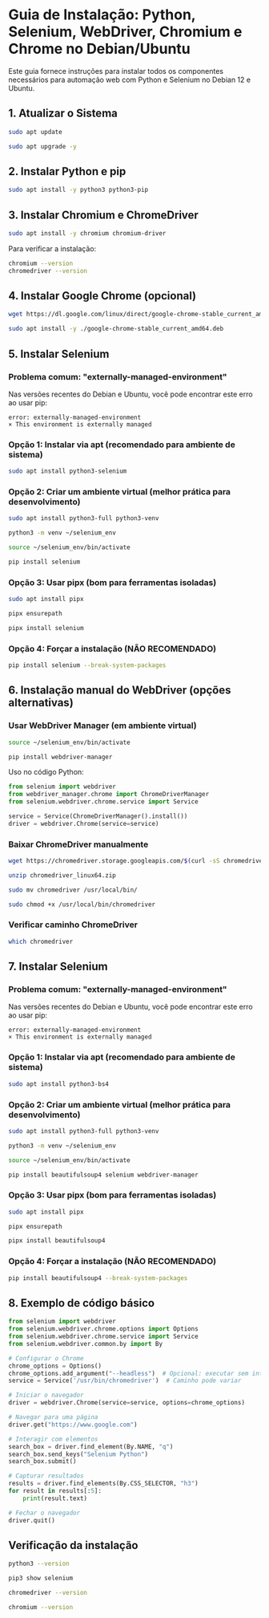 # Guia de Instalação: Python, Selenium, WebDriver, Chromium e Chrome no Debian/Ubuntu

Este guia fornece instruções para instalar todos os componentes necessários para automação web com Python e Selenium no Debian 12 e Ubuntu.

## 1. Atualizar o Sistema

```bash
sudo apt update
```

```bash
sudo apt upgrade -y
```

## 2. Instalar Python e pip

```bash
sudo apt install -y python3 python3-pip
```

## 3. Instalar Chromium e ChromeDriver

```bash
sudo apt install -y chromium chromium-driver
```

Para verificar a instalação:

```bash
chromium --version
chromedriver --version
```

## 4. Instalar Google Chrome (opcional)

```bash
wget https://dl.google.com/linux/direct/google-chrome-stable_current_amd64.deb
```

```bash
sudo apt install -y ./google-chrome-stable_current_amd64.deb
```

## 5. Instalar Selenium

### Problema comum: "externally-managed-environment"

Nas versões recentes do Debian e Ubuntu, você pode encontrar este erro ao usar pip:

```
error: externally-managed-environment
× This environment is externally managed
```

### Opção 1: Instalar via apt (recomendado para ambiente de sistema)

```bash
sudo apt install python3-selenium
```

### Opção 2: Criar um ambiente virtual (melhor prática para desenvolvimento)

```bash
sudo apt install python3-full python3-venv
```

```bash
python3 -m venv ~/selenium_env
```

```bash
source ~/selenium_env/bin/activate
```

```bash
pip install selenium
```

### Opção 3: Usar pipx (bom para ferramentas isoladas)

```bash
sudo apt install pipx
```

```bash
pipx ensurepath
```

```bash
pipx install selenium
```

### Opção 4: Forçar a instalação (NÃO RECOMENDADO)

```bash
pip install selenium --break-system-packages
```

## 6. Instalação manual do WebDriver (opções alternativas)

### Usar WebDriver Manager (em ambiente virtual)

```bash
source ~/selenium_env/bin/activate
```

```bash
pip install webdriver-manager
```

Uso no código Python:

```python
from selenium import webdriver
from webdriver_manager.chrome import ChromeDriverManager
from selenium.webdriver.chrome.service import Service

service = Service(ChromeDriverManager().install())
driver = webdriver.Chrome(service=service)
```

### Baixar ChromeDriver manualmente

```bash
wget https://chromedriver.storage.googleapis.com/$(curl -sS chromedriver.storage.googleapis.com/LATEST_RELEASE)/chromedriver_linux64.zip
```

```bash
unzip chromedriver_linux64.zip
```

```bash
sudo mv chromedriver /usr/local/bin/
```

```bash
sudo chmod +x /usr/local/bin/chromedriver
```

### Verificar caminho ChromeDriver

```bash
which chromedriver
```

## 7. Instalar Selenium

### Problema comum: "externally-managed-environment"

Nas versões recentes do Debian e Ubuntu, você pode encontrar este erro ao usar pip:

```
error: externally-managed-environment
× This environment is externally managed
```

### Opção 1: Instalar via apt (recomendado para ambiente de sistema)

```bash
sudo apt install python3-bs4
```

### Opção 2: Criar um ambiente virtual (melhor prática para desenvolvimento)

```bash
sudo apt install python3-full python3-venv
```

```bash
python3 -m venv ~/selenium_env
```

```bash
source ~/selenium_env/bin/activate
```

```bash
pip install beautifulsoup4 selenium webdriver-manager
```

### Opção 3: Usar pipx (bom para ferramentas isoladas)

```bash
sudo apt install pipx
```

```bash
pipx ensurepath
```

```bash
pipx install beautifulsoup4
```

### Opção 4: Forçar a instalação (NÃO RECOMENDADO)

```bash
pip install beautifulsoup4 --break-system-packages
```

## 8. Exemplo de código básico

```python
from selenium import webdriver
from selenium.webdriver.chrome.options import Options
from selenium.webdriver.chrome.service import Service
from selenium.webdriver.common.by import By

# Configurar o Chrome
chrome_options = Options()
chrome_options.add_argument("--headless")  # Opcional: executar sem interface gráfica
service = Service('/usr/bin/chromedriver')  # Caminho pode variar

# Iniciar o navegador
driver = webdriver.Chrome(service=service, options=chrome_options)

# Navegar para uma página
driver.get("https://www.google.com")

# Interagir com elementos
search_box = driver.find_element(By.NAME, "q")
search_box.send_keys("Selenium Python")
search_box.submit()

# Capturar resultados
results = driver.find_elements(By.CSS_SELECTOR, "h3")
for result in results[:5]:
    print(result.text)

# Fechar o navegador
driver.quit()
```

## Verificação da instalação

```bash
python3 --version
```

```bash
pip3 show selenium
```

```bash
chromedriver --version
```

```bash
chromium --version
```
